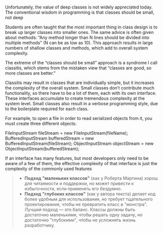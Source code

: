 Unfortunately, the value of deep classes is not widely appreciated today. The conventional wisdom in programming is that classes should be small, not deep

Students are often taught that the most important thing in class design is to break up larger classes into smaller ones. The same advice is often given about methods: “Any method longer than N lines should be divided into multiple methods” (N can be as low as 10). This approach results in large numbers of shallow classes and methods, which add to overall system complexity.

The extreme of the “classes should be small” approach is a syndrome I call classitis, which stems from the mistaken view that “classes are good, so more classes are better.”

Classitis may result in classes that are individually simple, but it increases the complexity of the overall system. Small classes don’t contribute much functionality, so there have to be a lot of them, each with its own interface. These interfaces accumulate to create tremendous complexity at the system level. Small classes also result in a verbose programming style, due to the boilerplate required for each class.

For example, to open a file in order to read serialized objects from it, you must create three different objects: 

FileInputStream fileStream = new FileInputStream(fileName); 
BufferedInputStream bufferedStream = new BufferedInputStream(fileStream);
ObjectInputStream objectStream = new ObjectInputStream(bufferedStream);

If an interface has many features, but most developers only need to be aware of a few of them, the effective complexity of that interface is just the complexity of the commonly used features

> - **Подход "маленьких классов"** (как у Роберта Мартина) хорош для читаемости и поддержки, но может привести к избыточности, если применять его бездумно.
> - **Подход "глубоких классов"** (как у автора текста) делает код более удобным для использования, но требует тщательного проектирования, чтобы не превратить класс в "монстра".
> Лучший подход — это баланс. Классы должны быть достаточно маленькими, чтобы решать одну задачу, но достаточно "глубокими", чтобы не усложнять жизнь разработчику.